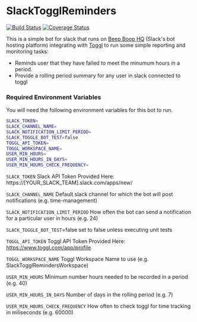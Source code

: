 # SlackTogglReminders

[![Build Status](https://travis-ci.org/mrking/SlackTogglReminders.svg?branch=master)](https://travis-ci.org/mrking/SlackTogglReminders) [![Coverage Status](https://coveralls.io/repos/github/mrking/SlackTogglReminders/badge.svg?branch=master)](https://coveralls.io/github/mrking/SlackTogglReminders?branch=master)

This is a simple bot for slack that runs on [Beep Boop HQ](http://beepboophq.com) (Slack's bot hosting platform) integrating with [Toggl](http://toggl.com) to run some simple reporting and monitoring tasks:

  - Reminds user that they have failed to meet the minumum hours in a period. 
  - Provide a rolling period summary for any user in slack connected to toggl

### Required Environment Variables

You will need the following environment variables for this bot to run.

```sh
SLACK_TOKEN= 
SLACK_CHANNEL_NAME=  
SLACK_NOTIFICATION_LIMIT_PERIOD= 
SLACK_TOGGLE_BOT_TEST=false
TOGGL_API_TOKEN=
TOGGL_WORKSPACE_NAME= 
USER_MIN_HOURS= 
USER_MIN_HOURS_IN_DAYS= 
USER_MIN_HOURS_CHECK_FREQUENCY= 
```

`SLACK_TOKEN`
Slack API Token Provided Here: https://[YOUR_SLACK_TEAM].slack.com/apps/new/

`SLACK_CHANNEL_NAME`
Default slack channel for which the bot will post notifications (e.g. time-management) 

`SLACK_NOTIFICATION_LIMIT_PERIOD`
How often the bot can send a notification for a particular user in hours (e.g. 24)

`SLACK_TOGGLE_BOT_TEST`=false
set to false unless executing unit tests

`TOGGL_API_TOKEN`
Toggl API Token Provided Here: https://www.toggl.com/app/profile

`TOGGL_WORKSPACE_NAME`
Toggl Workspace Name to use (e.g. SlackTogglRemindersWorkspace)

`USER_MIN_HOURS`
Minimum number hours needed to be recorded in a period (e.g. 40)

`USER_MIN_HOURS_IN_DAYS`
Number of days in the rolling period (e.g. 7)

`USER_MIN_HOURS_CHECK_FREQUENCY`
How often to check toggl for time tracking in miliseconds (e.g. 60000)
